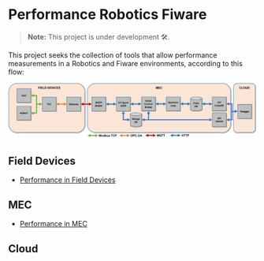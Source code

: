 # Performance Robotics Fiware

> **Note:** This project is under development 🛠.

This project seeks the collection of tools that allow performance measurements in a Robotics and Fiware environments, according to this flow:

![performance flow](./documentation/images/PerformanceFlow.png)

## Field Devices

- [Performance in Field Devices](./documentation/performanceFieldDevices.md)

## MEC

- [Performance in MEC](./documentation/performanceMEC.md)

## Cloud
